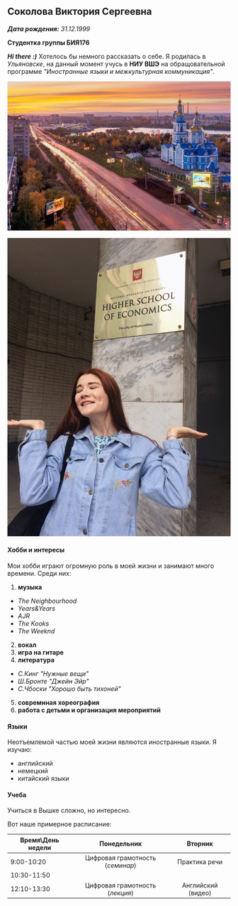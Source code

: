 ## Соколова Виктория Сергеевна
*__Дата рождения:__ 31.12.1999*

__Студентка группы БИЯ176__

*__Hi there :)__* Хотелось бы немного рассказать о себе. Я родилась в *Ульяновске*, на данный момент учусь в __НИУ ВШЭ__ на обращовательной программе *"Иностранные языки и межкультурная коммуникация"*.

![](https://raw.githubusercontent.com/greensberg/DigitalLiteracy/2796f5e421c3020126dc75b7b4dd7b6112ca560f/%D0%A3%D0%BB%D1%8C%D1%8F%D0%BD%D0%BE%D0%B2%D1%81%D0%BA.jpg "Ульяновск")

![](https://raw.githubusercontent.com/greensberg/DigitalLiteracy/bf9f43a525690e220b8e60845937edd6fc71a764/%D0%92%D0%B8%D0%BA%D1%82%D0%BE%D1%80%D0%B8%D1%8F.jpg)

#### Хобби и интересы
Мои хобби играют огромную роль в моей жизни и занимают много времени. 
Среди них:
1. __музыка__
  - *The Neighbourhood*
  - *Years&Years*
  - *AJR*
  - *The Kooks*
  - *The Weeknd*
2. __вокал__
3. __игра на гитаре__
4. __литература__
  - *С.Кинг "Нужные вещи"*
  - *Ш.Бронте "Джейн Эйр"*
  - *С.Чбоски "Хорошо быть тихоней"*
 5. __совремнная хореография__
 6. __работа с детьми и организация мероприятий__
 
 #### Языки
 
 Неотъемлемой частью моей жизни являются иностранные языки. Я изучаю:
 * английский
 * немецкий
 * китайский языки

#### Учеба

Учиться в Вышке сложно, но интересно.

Вот наше примерное расписание:

| Время\День недели   | Понедельник                      | Вторник             | 
| --------------------|:--------------------------------:| :------------------:|
| 9:00-10:20          | Цифровая грамотность (*семинар*) | Практика речи       |
| 10:30-11:50         |                                  |                     |
| 12:10-13:30         | Цифровая грамотность (*лекция*)  | Английский (видео)  |


